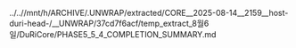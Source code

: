 ../..//mnt/h/ARCHIVE/.UNWRAP/extracted/CORE__2025-08-14__2159__host-duri-head-/__UNWRAP/37cd7f6acf/temp_extract_8월6일/DuRiCore/PHASE5_5_4_COMPLETION_SUMMARY.md